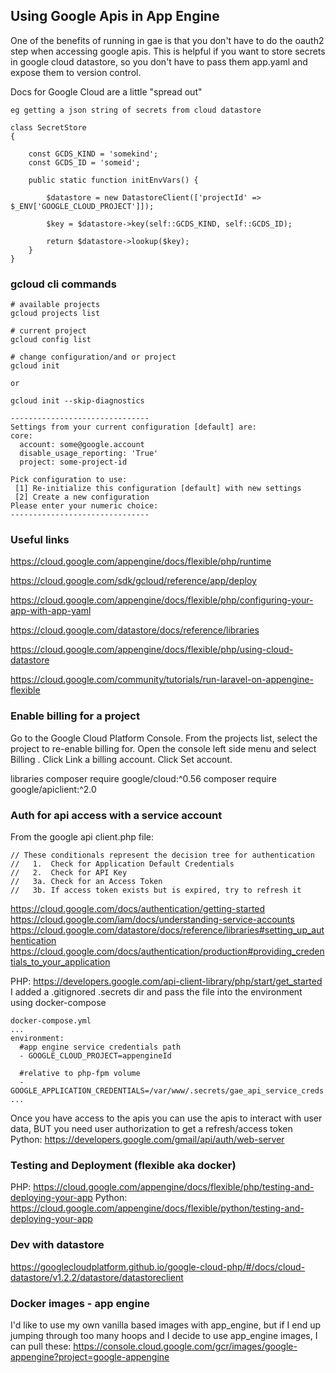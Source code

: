 ## Using Google Apis in App Engine

One of the benefits of running in gae is that you don't have to do the oauth2 step when accessing google apis. This is helpful if you want to store secrets in google cloud datastore, so you don't have to pass them app.yaml and expose them to version control.

Docs for Google Cloud are a little "spread out"

```
eg getting a json string of secrets from cloud datastore

class SecretStore
{

    const GCDS_KIND = 'somekind';
    const GCDS_ID = 'someid';

    public static function initEnvVars() {

        $datastore = new DatastoreClient(['projectId' => $_ENV['GOOGLE_CLOUD_PROJECT']]);

        $key = $datastore->key(self::GCDS_KIND, self::GCDS_ID);

        return $datastore->lookup($key);
    }
}
```

### gcloud cli commands
```
# available projects
gcloud projects list

# current project
gcloud config list

# change configuration/and or project
gcloud init

or

gcloud init --skip-diagnostics

-------------------------------
Settings from your current configuration [default] are:
core:
  account: some@google.account
  disable_usage_reporting: 'True'
  project: some-project-id

Pick configuration to use:
 [1] Re-initialize this configuration [default] with new settings
 [2] Create a new configuration
Please enter your numeric choice:
-------------------------------
```

### Useful links
https://cloud.google.com/appengine/docs/flexible/php/runtime

https://cloud.google.com/sdk/gcloud/reference/app/deploy

https://cloud.google.com/appengine/docs/flexible/php/configuring-your-app-with-app-yaml

https://cloud.google.com/datastore/docs/reference/libraries

https://cloud.google.com/appengine/docs/flexible/php/using-cloud-datastore

https://cloud.google.com/community/tutorials/run-laravel-on-appengine-flexible


### Enable billing for a project
Go to the Google Cloud Platform Console.
From the projects list, select the project to re-enable billing for.
Open the console left side menu and select Billing .
Click Link a billing account.
Click Set account.

libraries
composer require google/cloud:^0.56
composer require google/apiclient:^2.0

### Auth for api access with a service account
From the google api client.php file:
```
// These conditionals represent the decision tree for authentication
//   1.  Check for Application Default Credentials
//   2.  Check for API Key
//   3a. Check for an Access Token
//   3b. If access token exists but is expired, try to refresh it
```
https://cloud.google.com/docs/authentication/getting-started
https://cloud.google.com/iam/docs/understanding-service-accounts
https://cloud.google.com/datastore/docs/reference/libraries#setting_up_authentication
https://cloud.google.com/docs/authentication/production#providing_credentials_to_your_application

PHP: https://developers.google.com/api-client-library/php/start/get_started
I added a .gitignored .secrets dir and pass the file into the environment using docker-compose

```
docker-compose.yml
...
environment:
  #app engine service credentials path
  - GOOGLE_CLOUD_PROJECT=appengineId

  #relative to php-fpm volume
  - GOOGLE_APPLICATION_CREDENTIALS=/var/www/.secrets/gae_api_service_creds.json
...
```

Once you have access to the apis you can use the apis to interact with user data, BUT you need user authorization  to get a refresh/access token
Python: https://developers.google.com/gmail/api/auth/web-server

### Testing and Deployment (flexible aka docker)
PHP: https://cloud.google.com/appengine/docs/flexible/php/testing-and-deploying-your-app
Python: https://cloud.google.com/appengine/docs/flexible/python/testing-and-deploying-your-app


### Dev with datastore
https://googlecloudplatform.github.io/google-cloud-php/#/docs/cloud-datastore/v1.2.2/datastore/datastoreclient


### Docker images - app engine
I'd like to use my own vanilla based images with app_engine, but if I end up jumping through too many hoops and I decide to use app_engine images, I can pull these:
https://console.cloud.google.com/gcr/images/google-appengine?project=google-appengine
